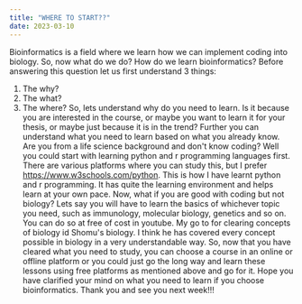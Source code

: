 ```yaml
---
title: "WHERE TO START??"
date: 2023-03-10
---
```

Bioinformatics is a field where we learn how we can implement coding into biology. So, now what do we do? How do we learn bioinformatics?
Before answering this question let us first understand 3 things:
1. The why?
2. The what?
3. The where?
So, lets understand why do you need to learn. Is it because you are interested in the course, or maybe you want to learn it for your thesis, or maybe just because it is in the trend? 
Further you can understand what you need to learn based on what you already know. Are you from a life science background and don't know coding? Well you could start with learning python and r programming languages first. There are various platforms where you can study this, but I prefer https://www.w3schools.com/python. This is how I have learnt python and r programming. It has quite the learning environment and helps learn at your own pace.
Now, what if you are good with coding but not biology? Lets say you will have to learn the basics of whichever topic you need, such as immunology, molecular biology, genetics and so on. You can do so at free of cost in youtube. My go to for clearing concepts of biology id Shomu's biology. I think he has covered every concept possible in biology in a very understandable way.
So, now that you have cleared what you need to study, you can choose a course in an online or offline platform or you could just go the long way and learn these lessons using free platforms as mentioned above and go for it.
Hope you have clarified your mind on what you need to learn if you choose bioinformatics.
Thank you and see you next week!!!
